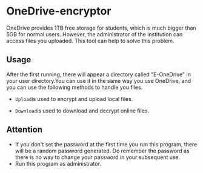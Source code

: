 # OneDrive-encryptor
OneDrive provides 1TB free storage for students, which is much bigger than 5GB for normal users. However, the administrator of the institution can access files you uploaded. This tool can help to solve this problem.
## Usage
After the first running, there will appear a directory called "E-OneDrive" in your user directory.You can use it in the same way you use OneDrive, and you can use the following methods to handle you files.

+ ```Upload```is used to encrypt and upload local files.

+ ```Download```is used to download and decrypt online files.
## Attention
+ If you don't set the password at the first time you run this program, there will be a random password generated. Do remember the password as there is no way to change your password in your subsequent use.
+ Run this program as administrator.
